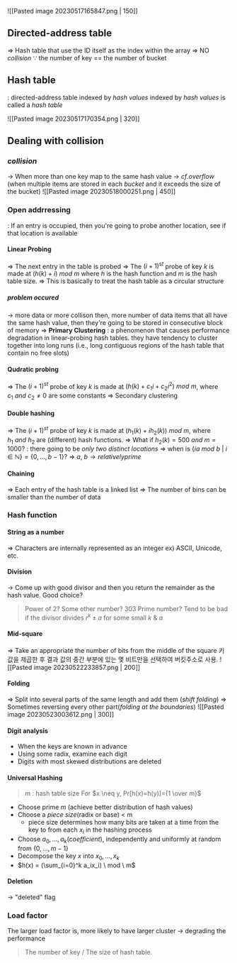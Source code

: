 ![[Pasted image 20230517165847.png | 150]]
## Directed-address table
$\Rightarrow$ Hash table that use the ID itself as the index within the array
$\Rightarrow$ NO *collision* $\because$ the number of key == the number of bucket

## Hash table
: directed-address table indexed by *hash values* indexed by *hash values* is called a *hash table*

![[Pasted image 20230517170354.png | 320]]

## Dealing with **collision** 

### *collision*
$\rightarrow$ When more than one key map to the same hash value
$\rightarrow$ $cf. overflow$ (when multiple items are stored in each $bucket$ and it exceeds the size of the bucket)
![[Pasted image 20230518000251.png | 450]]

### Open addrressing
: If an entry is occupied, then you're going to probe another location, see if that location is available

#### Linear Probing
$\Rightarrow$ The next entry in the table is probed
$\Rightarrow$ The $(i+1)^{st}$ probe of key $k$ is made at $(h(k) + i) \ mod \ m$ where $h$ is the hash function and $m$ is the hash table size. 
$\Rightarrow$ This is basically to treat the hash table as a circular structure
##### problem occured
$\rightarrow$ more data or more collison then, more number of data items that all have the same hash value, then they're going to be stored in consecutive block of memory
$\Rightarrow$ **Primary Clustering** : a phenomenon that causes performance degradation in linear-probing hash tables. they have tendency to cluster together into long runs (i.e., long contiguous regions of the hash table that contain no free slots)

#### Qudratic probing
$\Rightarrow$ The $(i+1)^{st}$ probe of key $k$ is made at $(h(k) + c_1 i + c_2 i^2) \ mod \ m$, where $c_1 \ and \ c_2 \neq 0$ are some constants
$\Rightarrow$ Secondary clustering

#### Double hashing
$\Rightarrow$ The $(i+1)^{st}$ probe of key $k$ is made at $(h_1(k) + ih_2(k)) \ mod \ m$, where $h_1 \ and \ h_2$ are (different) hash functions.
$\Rightarrow$ What if $h_2(k)= 500 \ and \ m =1000$? : there going to be *only two distinct locations*
$\Rightarrow$ when is $\left\{ia \ mod \ b \ | \ i \in \mathbb{N} \right\} = \left\{0, \dots, b-1\right\}$? => $a,\ b \rightarrow relatively prime$ 


#### Chaining
$\Rightarrow$ Each entry of the hash table is a linked list
$\Rightarrow$ The number of bins can be smaller than the number of data

### Hash function

#### String as a number
$\Rightarrow$ Characters are internally represented as an integer
ex) ASCII, Unicode, etc.

#### Division
$\rightarrow$ Come up with good divisor and then you return the remainder as the hash value.
Good choice?
> Power of 2?
> Some other number? 303
> Prime number?
> Tend to be bad if the divisor divides $r^k \pm a$ for some small $k \ \& \ a$ 

#### Mid-square
$\Rightarrow$ Take an appropriate the number of bits from the middle of the square
키 값을 제곱한 후 결과 값의 중간 부분에 있는 몇 비트만을 선택하여 버킷주소로 사용.
![[Pasted image 20230522233857.png | 200]]

#### Folding
$\Rightarrow$ Split into several parts of the same length and add them ($shift \ folding$)
$\Rightarrow$ Sometimes reversing every other part($folding \ at \ the \ boundaries$)
![[Pasted image 20230523003612.png | 300]]

#### Digit analysis
* When the keys are known in advance
* Using some radix, examine each digit
* Digits with most skewed distributions are deleted

#### Universal Hashing
> m : hash table size
> For $x \neq y, Pr[h(x)=h(y)]={1 \over m}$ 

* Choose prime $m$ (achieve better distribution of hash values)
* Choose a *piece size*(radix or base) < m
	* piece size determines how many bits are taken at a time from the key to from each $x_i$ in the hashing process
* Choose $a_0,\dots , a_k$(*coefficient*), independently and uniformly at random from $\left\{0,\dots , m-1 \right\}$ 
* Decompose the key $x$ into $x_0, \dots, x_k$ 
* $h(x) = (\sum_{i=0}^k a_ix_i) \ mod \ m$ 


#### Deletion
$\rightarrow$ "deleted" flag

### Load factor

The larger load factor is, more likely to have larger cluster -> degrading the performance
> The number of key / The size of hash table.